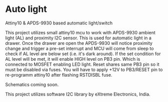 # Auto light
Attiny10 &amp; APDS-9930 based automatic light/switch

This project utilizes small attiny10 mcu to work with APDS-9930 ambient light (AL) and proximity I2C sensor.
This is used for automatic light in a drawer. Once the drawer are open the APDS-9930 will notice proximity change 
and trigger a pre-set interrupt and MCU will come from sleep to check if AL level are below set (i.e. it's dark around).
If the set condition for AL level will be met, it will enable HIGH level on PB3 pin. Which is connected to MOSFET enabling 
LED light. Reset shares same PB3 pin so it must be disabled via fuses. You will have to apply +12V to PB3/RESET pin 
to re-programm attiny10 after flashing RSTDISBL fuse.

Schematics coming soon.

This project utilizes software I2C library by eXtreme Electronics, India.
